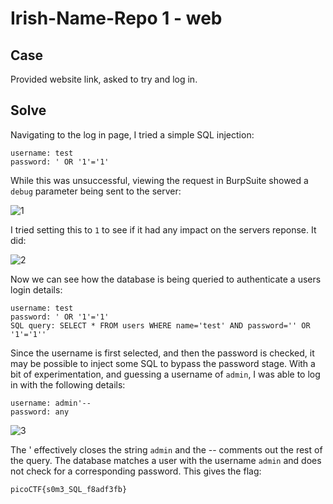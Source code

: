# Irish-Name-Repo 1 - web

## Case

Provided website link, asked to try and log in.

## Solve

Navigating to the log in page, I tried a simple SQL injection:

```
username: test
password: ' OR '1'='1'
```

While this was unsuccessful, viewing the request in BurpSuite showed a `debug` parameter being sent to the server:

![1](https://github.com/user-attachments/assets/2c467823-16dd-489d-8e03-3997c0ca9ed4)


I tried setting this to `1` to see if it had any impact on the servers reponse. It did:

![2](https://github.com/user-attachments/assets/2dcfffb4-e22a-4360-8dfa-f682bf6f2b7f)


Now we can see how the database is being queried to authenticate a users login details:

```
username: test
password: ' OR '1'='1'
SQL query: SELECT * FROM users WHERE name='test' AND password='' OR '1'='1''
```

Since the username is first selected, and then the password is checked, it may be possible to inject some SQL to bypass the password stage. With a bit of experimentation, and guessing a username of `admin`, I was able to log in with the following details:

```
username: admin'--
password: any
```

![3](https://github.com/user-attachments/assets/8d222eb5-992a-47f3-b0d1-411df55c4572)


The ' effectively closes the string `admin` and the -- comments out the rest of the query. The database matches a user with the username `admin` and does not check for a corresponding password. This gives the flag:

`picoCTF{s0m3_SQL_f8adf3fb}`
